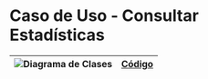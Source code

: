 # Caso de Uso - Consultar Estadísticas

| ![Diagrama de Clases](/casos_de_uso/imagenes/administrador/consultar_estadisticas1-Casos_de_Uso__Consultar_Estadísticas.svg) | [Código](/casos_de_uso/diagramas_casos_de_uso/administrador/consultar_estadisticas/consultar_estadisticas1.puml) |
|----------------------------------------------------------------------------------------|------------------------------------------------------------------------------------------------------------------|

